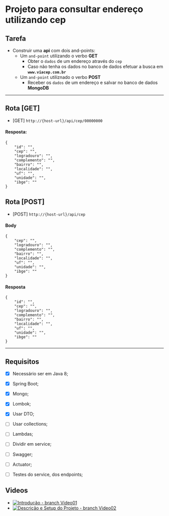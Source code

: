 # Projeto para consultar endereço utilizando cep 

## Tarefa
- Construir uma **api** com dois and-points:
	- Um `and-point` utilizando o verbo **GET** 
		- Obter o `dados` de um endereço através do `cep` 
		- Caso não tenha os dados no banco de dados efetuar a busca em **`www.viacep.com.br`**
	- Um `and-point` utiliznado o verbo **POST** 
		- Receber os `dados` de um endereço e salvar no banco de dados **MongoDB**

---

## Rota [GET]

- [GET] `http://{host-url}/api/cep/00000000`

#### Resposta:    
	{
		"id": "",
		"cep": "",
		"logradouro": "",
		"complemento": "",
		"bairro": "",
		"localidade": "",
		"uf": "",
		"unidade": "",
		"ibge": ""
	}    

## Rota [POST]

- [POST] `http://{host-url}/api/cep`

#### Body
    {
    	"cep": "",
    	"logradouro": "",
    	"complemento": "",
    	"bairro": "",
    	"localidade": "",
    	"uf": "",
    	"unidade": "",
    	"ibge": ""
    }


#### Resposta    
	{
		"id": "",
		"cep": "",
		"logradouro": "",
		"complemento": "",
		"bairro": "",
		"localidade": "",
		"uf": "",
		"unidade": "",
		"ibge": ""
	}

---

## Requisitos

- [x] Necessário ser em Java 8;
- [x] Spring Boot;
- [x] Mongo;
- [x] Lombok;
- [x] Usar DTO;
- [ ] Usar collections;
- [ ] Lambdas;
- [ ] Dividir em service;
- [ ] Swagger;
- [ ] Actuator;
- [ ] Testes do service, dos endpoints;


## Videos
- [![Introdução - branch Video01](http://img.youtube.com/vi/3m78lzcQZ4Q/0.jpg)](https://www.youtube.com/watch?v=3m78lzcQZ4Q "Introdução - branch Video01")
- [![Descrição e Setup do Projeto - branch Video02](http://img.youtube.com/vi/tzntjQZs9qQ/0.jpg)](https://www.youtube.com/watch?v=tzntjQZs9qQ "Descrição e Setup do Projeto - branch Video02")

